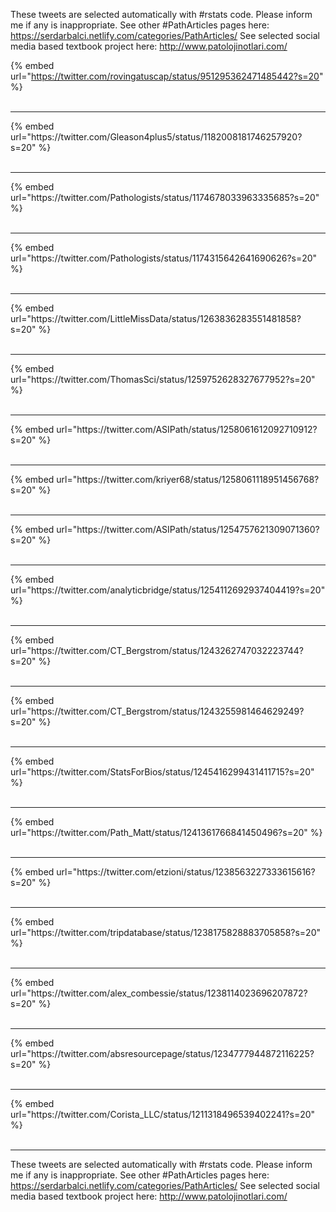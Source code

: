 

These tweets are selected automatically with #rstats code. Please inform me if any is inappropriate.
See other #PathArticles pages here: https://serdarbalci.netlify.com/categories/PathArticles/ 
See selected social media based textbook project here: http://www.patolojinotlari.com/

{% embed url="https://twitter.com/rovingatuscap/status/951295362471485442?s=20" %}<br>
<br>
<hr>
{% embed url="https://twitter.com/Gleason4plus5/status/1182008181746257920?s=20" %}<br>
<br>
<hr>
{% embed url="https://twitter.com/Pathologists/status/1174678033963335685?s=20" %}<br>
<br>
<hr>
{% embed url="https://twitter.com/Pathologists/status/1174315642641690626?s=20" %}<br>
<br>
<hr>
{% embed url="https://twitter.com/LittleMissData/status/1263836283551481858?s=20" %}<br>
<br>
<hr>
{% embed url="https://twitter.com/ThomasSci/status/1259752628327677952?s=20" %}<br>
<br>
<hr>
{% embed url="https://twitter.com/ASIPath/status/1258061612092710912?s=20" %}<br>
<br>
<hr>
{% embed url="https://twitter.com/kriyer68/status/1258061118951456768?s=20" %}<br>
<br>
<hr>
{% embed url="https://twitter.com/ASIPath/status/1254757621309071360?s=20" %}<br>
<br>
<hr>
{% embed url="https://twitter.com/analyticbridge/status/1254112692937404419?s=20" %}<br>
<br>
<hr>
{% embed url="https://twitter.com/CT_Bergstrom/status/1243262747032223744?s=20" %}<br>
<br>
<hr>
{% embed url="https://twitter.com/CT_Bergstrom/status/1243255981464629249?s=20" %}<br>
<br>
<hr>
{% embed url="https://twitter.com/StatsForBios/status/1245416299431411715?s=20" %}<br>
<br>
<hr>
{% embed url="https://twitter.com/Path_Matt/status/1241361766841450496?s=20" %}<br>
<br>
<hr>
{% embed url="https://twitter.com/etzioni/status/1238563227333615616?s=20" %}<br>
<br>
<hr>
{% embed url="https://twitter.com/tripdatabase/status/1238175828883705858?s=20" %}<br>
<br>
<hr>
{% embed url="https://twitter.com/alex_combessie/status/1238114023696207872?s=20" %}<br>
<br>
<hr>
{% embed url="https://twitter.com/absresourcepage/status/1234777944872116225?s=20" %}<br>
<br>
<hr>
{% embed url="https://twitter.com/Corista_LLC/status/1211318496539402241?s=20" %}<br>
<br>
<hr>


These tweets are selected automatically with #rstats code. Please inform me if any is inappropriate.
See other #PathArticles pages here: https://serdarbalci.netlify.com/categories/PathArticles/ 
See selected social media based textbook project here: http://www.patolojinotlari.com/
